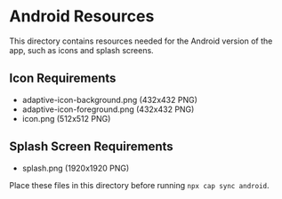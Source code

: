 
# Android Resources

This directory contains resources needed for the Android version of the app, such as icons and splash screens.

## Icon Requirements
- adaptive-icon-background.png (432x432 PNG)
- adaptive-icon-foreground.png (432x432 PNG)
- icon.png (512x512 PNG)

## Splash Screen Requirements
- splash.png (1920x1920 PNG)

Place these files in this directory before running `npx cap sync android`.
